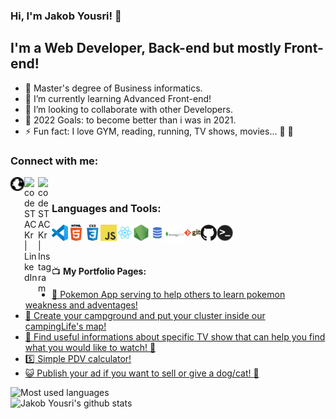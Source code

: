 ### Hi, I'm Jakob Yousri! 👋 

## I'm a Web Developer, Back-end but mostly Front-end!
- :paperclip: Master's degree of Business informatics.
- 🌱 I’m currently learning Advanced Front-end!
- 👯 I’m looking to collaborate with other Developers.
- 🥅 2022 Goals: to become better than i was in 2021.
- ⚡ Fun fact: I love GYM, reading, running, TV shows, movies... :running: :closed_book:

### Connect with me:

[<img align="left" alt="codeSTACKr.com" width="22px" src="https://raw.githubusercontent.com/iconic/open-iconic/master/svg/globe.svg" />][website]
[<img align="left" alt="codeSTACKr | LinkedIn" width="22px" src="https://cdn.jsdelivr.net/npm/simple-icons@v3/icons/linkedin.svg" />][linkedin]
[<img align="left" alt="codeSTACKr | Instagram" width="22px" src="https://cdn.jsdelivr.net/npm/simple-icons@v3/icons/instagram.svg" />][instagram]

<br />

### Languages and Tools:

<img align="left" alt="Visual Studio Code" width="26px" src="https://raw.githubusercontent.com/github/explore/80688e429a7d4ef2fca1e82350fe8e3517d3494d/topics/visual-studio-code/visual-studio-code.png" />
<img align="left" alt="HTML5" width="26px" src="https://raw.githubusercontent.com/github/explore/80688e429a7d4ef2fca1e82350fe8e3517d3494d/topics/html/html.png" />
<img align="left" alt="CSS3" width="26px" src="https://raw.githubusercontent.com/github/explore/80688e429a7d4ef2fca1e82350fe8e3517d3494d/topics/css/css.png" />
<img align="left" alt="JavaScript" width="26px" src="https://raw.githubusercontent.com/github/explore/80688e429a7d4ef2fca1e82350fe8e3517d3494d/topics/javascript/javascript.png" />
<img align="left" alt="React" width="26px" src="https://raw.githubusercontent.com/github/explore/80688e429a7d4ef2fca1e82350fe8e3517d3494d/topics/react/react.png" />
<img align="left" alt="Node.js" width="26px" src="https://raw.githubusercontent.com/github/explore/80688e429a7d4ef2fca1e82350fe8e3517d3494d/topics/nodejs/nodejs.png" />
<img align="left" alt="SQL" width="26px" src="https://raw.githubusercontent.com/github/explore/80688e429a7d4ef2fca1e82350fe8e3517d3494d/topics/sql/sql.png" />
<img align="left" alt="MongoDB" width="30px" src="https://raw.githubusercontent.com/github/explore/80688e429a7d4ef2fca1e82350fe8e3517d3494d/topics/mongodb/mongodb.png" />
<img align="left" alt="Git" width="26px" src="https://raw.githubusercontent.com/github/explore/80688e429a7d4ef2fca1e82350fe8e3517d3494d/topics/git/git.png" />
<img align="left" alt="GitHub" width="26px" src="https://raw.githubusercontent.com/github/explore/78df643247d429f6cc873026c0622819ad797942/topics/github/github.png" />
<img align="left" alt="Terminal" width="26px" src="https://raw.githubusercontent.com/github/explore/80688e429a7d4ef2fca1e82350fe8e3517d3494d/topics/terminal/terminal.png" />

<br />
<br />
<br />

📺 <b>My Portfolio Pages:</b>

<!-- YOUTUBE:START -->
- [:red_circle: Pokemon App serving to help others to learn pokemon weakness and adventages!](https://jakobyousrii.github.io)
- [:sunrise_over_mountains: Create your campground and put your cluster inside our campingLife's map!](https://campinglife.herokuapp.com)
- [:movie_camera: Find useful informations about specific TV show that can help you find what you would like to watch! 🤯](https://tv-showtime.herokuapp.com)
- [:five: Simple PDV calculator!](https://pdv-kalkulator.herokuapp.com)
- [:smiley_cat: Publish your ad if you want to sell or give a dog/cat! :dog:](https://pawforlove.herokuapp.com)

</details>

<img alt="Most used languages" src="https://github-readme-stats.vercel.app/api/top-langs/?username=jakobyousrii&layout=compact">
<br/>
<img alt="Jakob Yousri's github stats" src="https://github-readme-stats.vercel.app/api?username=jakobyousrii&show_icons=true">
<br/>

[website]: /
[instagram]: https://www.instagram.com/jakobyousri/
[linkedin]: https://hr.linkedin.com/in/jakobyousri

